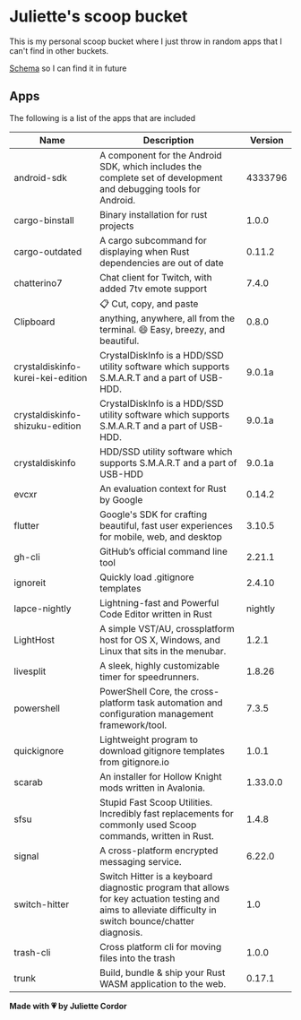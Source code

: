 # Juliette's scoop bucket

This is my personal scoop bucket where I just throw in random apps that I can't find in other buckets.

[Schema](https://raw.githubusercontent.com/ScoopInstaller/Scoop/master/schema.json) so I can find it in future

## Apps

The following is a list of the apps that are included

| Name       | Description       | Version       |
| ---------- | ----------------- | ------------- |
|android-sdk|A component for the Android SDK, which includes the complete set of development and debugging tools for Android.|4333796|
|cargo-binstall|Binary installation for rust projects|1.0.0|
|cargo-outdated|A cargo subcommand for displaying when Rust dependencies are out of date|0.11.2|
|chatterino7|Chat client for Twitch, with added 7tv emote support|7.4.0|
|Clipboard|📋 Cut, copy, and paste anything, anywhere, all from the terminal. 😄 Easy, breezy, and beautiful.|0.8.0|
|crystaldiskinfo-kurei-kei-edition|CrystalDiskInfo is a HDD/SSD utility software which supports S.M.A.R.T and a part of USB-HDD.|9.0.1a|
|crystaldiskinfo-shizuku-edition|CrystalDiskInfo is a HDD/SSD utility software which supports S.M.A.R.T and a part of USB-HDD.|9.0.1a|
|crystaldiskinfo|HDD/SSD utility software which supports S.M.A.R.T and a part of USB-HDD|9.0.1a|
|evcxr|An evaluation context for Rust by Google|0.14.2|
|flutter|Google's SDK for crafting beautiful, fast user experiences for mobile, web, and desktop|3.10.5|
|gh-cli|GitHub’s official command line tool|2.21.1|
|ignoreit|Quickly load .gitignore templates|2.4.10|
|lapce-nightly|Lightning-fast and Powerful Code Editor written in Rust|nightly|
|LightHost|A simple VST/AU, crossplatform host for OS X, Windows, and Linux that sits in the menubar.|1.2.1|
|livesplit|A sleek, highly customizable timer for speedrunners.|1.8.26|
|powershell|PowerShell Core, the cross-platform task automation and configuration management framework/tool.|7.3.5|
|quickignore|Lightweight program to download gitignore templates from gitignore.io|1.0.1|
|scarab|An installer for Hollow Knight mods written in Avalonia.|1.33.0.0|
|sfsu|Stupid Fast Scoop Utilities. Incredibly fast replacements for commonly used Scoop commands, written in Rust.|1.4.8|
|signal|A cross-platform encrypted messaging service.|6.22.0|
|switch-hitter|Switch Hitter is a keyboard diagnostic program that allows for key actuation testing and aims to alleviate difficulty in switch bounce/chatter diagnosis.|1.0|
|trash-cli|Cross platform cli for moving files into the trash|1.0.0|
|trunk|Build, bundle & ship your Rust WASM application to the web. |0.17.1|


**Made with 💗 by Juliette Cordor**
